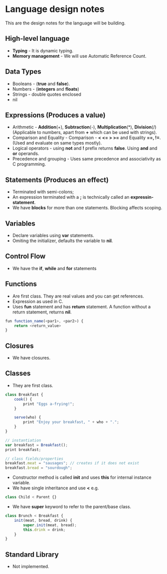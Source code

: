 # Language design notes

This are the design notes for the language will be building.

## High-level language

- **Typing** - It is dynamic typing.
- **Memory management** - We will use Automatic Reference Count.

## Data Types

- Booleans - (**true** and **false**).
- Numbers - (**integers** and **floats**)
- Strings - double quotes enclosed
- nil

## Expressions (Produces a value)

- Arithmetic - **Addition**(+), **Subtraction**(-), **Multiplication**(*), **Division**(/) (Applicable to numbers, apart from **+** which can be used with strings).
- Comparison and Equality - Comparison - **< <= > >=** and Equality **==, !=**. (Used and evaluate on same types mostly).
- Logical operators - using **not** and **!** prefix returns **false**. Using **and** and **or** operands.
- Precedence and grouping - Uses same precedence and associativity as C programming.

## Statements (Produces an effect)

- Terminated with semi-colons;
- An expression terminated with a **;** is technically called an **expressin-statement**.
- We have **blocks** for more than one statements. Blocking affects scoping.

## Variables

- Declare variables using **var** statements.
- Omiting the initializer, defaults the variable to **nil**.

## Control Flow

- We have the **if**, **while** and **for** statements

## Functions

- Are first class. They are real values and you can get references.
- Expression as used in C.
- Uses **fun** statement and has **return** statement. A function without a return statement, returns **nil**.
```js
fun function_name(<par1>, <par2>) {
    return <return_value>
}
```

## Closures

- We have closures.

## Classes

- They are first class.
```js
class Breakfast {
    cook() {
        print "Eggs a-frying!";
    }

    serve(who) {
        print "Enjoy your breakfast, " + who + ".";
    }
}

// instantiation
var breakfast = Breakfast();
print breakfast;

// class fields/properties
breakfast.meat = "sausages"; // creates if it does not exist
breakfast.bread = "sourdough";
```

- Constructor method is called **init** and uses **this** for internal instance variable.
- We have single inheritance and use **<** e.g.
```js
class Child < Parent {}
```
- We have **super** keyword to refer to the parent/base class.
```js
class Brunch < Breakfast {
    init(meat, bread, drink) {
        super.init(meat, bread);
        this.drink = drink;
    }
}
```

## Standard Library

- Not implemented.